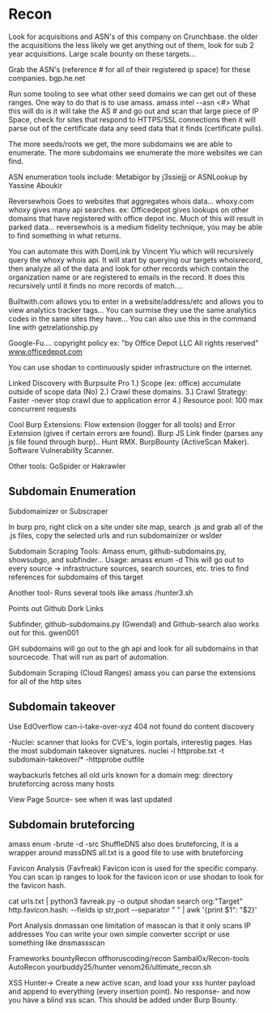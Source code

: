# Recon
Look for acquisitions and ASN's of this company on Crunchbase.
the older the acquisitions the less likely we get anything out of them, look for sub 2 year acquisitions.
Large scale bounty on these targets...

Grab the ASN's (reference # for all of their registered ip space) for these companies. 
bgp.he.net 

Run some tooling to see what other seed domains we can get out of these ranges. One way to do that is to use amass.
amass intel --asn <#>
What this will do is it will take the AS # and go out and scan that large piece of IP Space, check for sites that respond to HTTPS/SSL connections
then it will parse out of the certificate data any seed data that it finds (certificate pulls). 

The more seeds/roots we get, the more subdomains we are able to enumerate. The more subdomains we enumerate the more websites we can find.

 ASN enumeration tools include: Metabigor by j3ssiejjj or ASNLookup by Yassine Aboukir
 
 
 Reversewhois
 Goes to websites that aggregates whois data... whoxy.com
 whoxy gives many api searches.
ex:  Officedepot gives lookups on other domains that have registered with office depot inc.
 Much of this will result in parked data... reversewhois is a medium fidelity technique, you may be able to find something in what returns.
 
 You can automate this with DomLink by Vincent Yiu which will recursively query the whoxy whois api. 
 It will start by querying our targets whoisrecord, then analyze all of the data and look for other records which contain the organization name or are registered to emails in the record. It does this recursively until it finds no more records of match....
 
 
Builtwith.com allows you to enter in a website/address/etc and allows you to view analytics tracker tags...
You can surmise they use the same analytics codes in the same sites they have...
You can also use this in the command line with getrelationship.py 

Google-Fu....
copyright policy
ex: "by Office Depot LLC All rights reserved" www.officedepot.com


You can use shodan to continuously spider infrastructure on the internet.


Linked Discovery with Burpsuite Pro
1.) Scope (ex: office) accumulate outside of scope data (No)
2.) Crawl these domains. 
3.) Crawl Strategy: Faster -never stop crawl due to application error
4.) Resource pool: 100 max concurrent requests

Cool Burp Extensions:
Flow extension (logger for all tools) and Error Extension (gives if certain errors are found). Burp JS Link finder (parses any js file found through burp).. Hunt RMX. BurpBounty (ActiveScan Maker). Software Vulnerability Scanner. 

Other tools: GoSpider or Hakrawler

## Subdomain Enumeration
Subdomainizer or Subscraper

In burp pro, right click on a site under site map, search .js and grab all of the .js files, copy the selected urls and run subdomainizer or wslder 

Subdomain Scraping
Tools: Amass enum, github-subdomains.py, showsubgo, and subfinder...
Usage:
amass enum -d <target>
  This will go out to every source -> infrastructure sources, search sources, etc.
  tries to find references for subdomains of this target
  
Another tool- Runs several tools like amass 
  /hunter3.sh <target>
 
  Points out Github Dork Links
  
 Subfinder, github-subdomains.py (Gwendal) and Github-search also works out for this.
  gwen001
  
 GH subdomains will go out to the gh api and look for all subdomains in that sourcecode. That will run as part of automation.

  Subdomain Scraping (Cloud Ranges)
  amass you can parse the extensions for all of the http sites
 
  ## Subdomain takeover
 Use EdOverflow can-i-take-over-xyz
 404 not found do content discovery
  
  -Nuclei: scanner that looks for CVE's, login portals, interestig pages. Has the most subdomain takeover signatures.
    nuclei -l httprobe.txt -t subdomain-takeover/*
  -httpprobe outfile 
  
waybackurls fetches all old urls known for a domain
  meg: directory bruteforcing across many hosts 
 
View Page Source- see when it was last updated

## Subdomain bruteforcing
  amass enum -brute -d <domain> -src
 ShuffleDNS also does bruteforcing, it is a wrapper around massDNS
 all.txt is a good file to use with bruteforcing
 
  Favicon Analysis (Favfreak)
  Favicon icon is used for the specific company. You can scan ip ranges to look for the favicon icon or use shodan to look for the favicon hash.
  
  cat urls.txt | python3 favreak.py -o output
  shodan search org:"Target" http.favicon.hash:<number> --fields ip str,port --separator " " | awk '{print $1": "$2}'
  
  Port Analysis
  dnmassan
  one limitation of masscan is that it only scans IP addresses
  You can write your own simple converter sccript or use something like dnsmassscan
  
  Frameworks
  bountyRecon
  offhoruscoding/recon
  Sambal0x/Recon-tools
  AutoRecon
  yourbuddy25/hunter
  venom26/ultimate_recon.sh
  
  XSS Hunter->
  Create a new active scan, and load your xss hunter payload and append to everything (every insertion point). 
  No response- and now you have a blind xss scan. This should be added under Burp Bounty.
  
